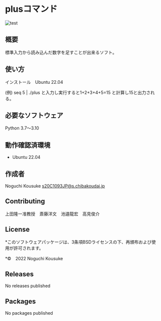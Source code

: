 # plusコマンド
![test](https://github.com/noguchi82/robosys202x/actions/workflows/test.yml/badge.svg)

## 概要
標準入力から読み込んだ数字を足すことが出来るソフト。

## 使い方
インストール　Ubuntu 22.04

(例) seq 5 | ./plus と入力し実行すると1+2+3+4+5=15 と計算し15と出力される。

## 必要なソフトウェア

Python 3.7～3.10
## 動作確認済環境
* Ubuntu 22.04

## 作成者

Noguchi Kousuke <s20C1093JP@s.chibakoudai.jp>

## Contributing

上田隆一准教授　斎藤洋文　池邉龍宏　高見俊介

## License

*このソフトウェアパッケージは、3条項BSDライセンスの下、再頒布および使用が許可されます。

*©　2022 Noguchi Kousuke

## Releases

No releases published

## Packages

No packages published
